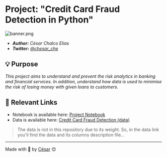 # Project: "Credit Card Fraud Detection in Python"

![banner.png](https://mercobank.com/assets/frontend/img/pages/fp.png)


- ***Author:*** *César Chalco Elias*
- ***Twitter:*** *[@chesar_che](https://twitter.com/chesar_che)*

## 💡 Purpose

*This project aims to understand and prevent the risk analytics in banking and financial services. In addition, understand how data is used to minimise the risk of losing money with given loans to customers.*

## 🔗 Relevant Links

- Notebook is available here: [Project Notebook](https://github.com/Chesar832/Fraud_Detection_in_Python/blob/main/Notebook.ipynb)
- Data is available here: [Credit Card Fraud Detection (data)](https://www.kaggle.com/mishra5001/credit-card?select=application_data.csv)
> The data is not in this repository due to its weight. So, in the data link you'll find the data and its columns description file...


--------------------------------------------------------------------
Made with 💙 by [César](https://github.com/Chesar832) 😊